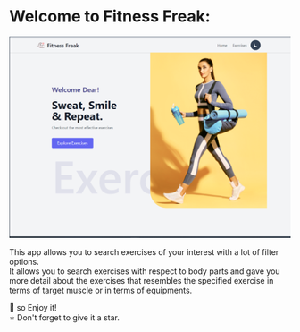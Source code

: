 # Welcome to Fitness Freak:

![Thumbnail](./public/website-thumbnail.png)

This app allows you to search exercises of your interest with a lot of filter options. <br />
It allows you to search exercises with respect to body parts and gave you more detail about the exercises that resembles the specified exercise in terms of target muscle or in terms of equipments.

🎉 so Enjoy it! <br />
⭐ Don't forget to give it a star.
